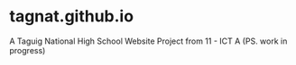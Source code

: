 # tagnat.github.io
A Taguig National High School Website Project from 11 - ICT A  (PS. work in progress)
